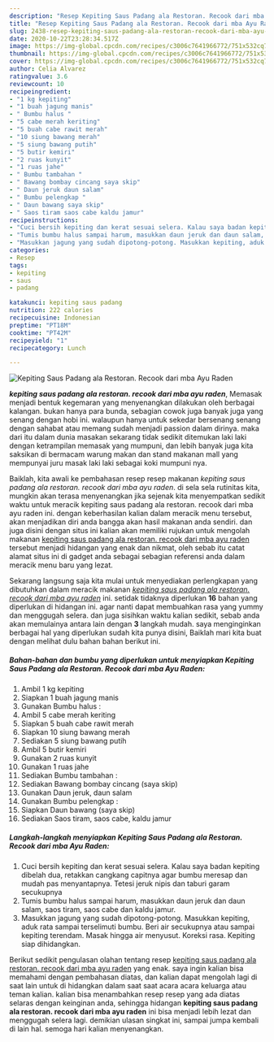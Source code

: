 ```yaml
---
description: "Resep Kepiting Saus Padang ala Restoran. Recook dari mba Ayu Raden Lezat"
title: "Resep Kepiting Saus Padang ala Restoran. Recook dari mba Ayu Raden Lezat"
slug: 2438-resep-kepiting-saus-padang-ala-restoran-recook-dari-mba-ayu-raden-lezat
date: 2020-10-22T23:28:34.517Z
image: https://img-global.cpcdn.com/recipes/c3006c7641966772/751x532cq70/kepiting-saus-padang-ala-restoran-recook-dari-mba-ayu-raden-foto-resep-utama.jpg
thumbnail: https://img-global.cpcdn.com/recipes/c3006c7641966772/751x532cq70/kepiting-saus-padang-ala-restoran-recook-dari-mba-ayu-raden-foto-resep-utama.jpg
cover: https://img-global.cpcdn.com/recipes/c3006c7641966772/751x532cq70/kepiting-saus-padang-ala-restoran-recook-dari-mba-ayu-raden-foto-resep-utama.jpg
author: Celia Alvarez
ratingvalue: 3.6
reviewcount: 10
recipeingredient:
- "1 kg kepiting"
- "1 buah jagung manis"
- " Bumbu halus "
- "5 cabe merah keriting"
- "5 buah cabe rawit merah"
- "10 siung bawang merah"
- "5 siung bawang putih"
- "5 butir kemiri"
- "2 ruas kunyit"
- "1 ruas jahe"
- " Bumbu tambahan "
- " Bawang bombay cincang saya skip"
- " Daun jeruk daun salam"
- " Bumbu pelengkap "
- " Daun bawang saya skip"
- " Saos tiram saos cabe kaldu jamur"
recipeinstructions:
- "Cuci bersih kepiting dan kerat sesuai selera. Kalau saya badan kepiting dibelah dua, retakkan cangkang capitnya agar bumbu meresap dan mudah pas menyantapnya. Tetesi jeruk nipis dan taburi garam secukupnya"
- "Tumis bumbu halus sampai harum, masukkan daun jeruk dan daun salam, saos tiram, saos cabe dan kaldu jamur."
- "Masukkan jagung yang sudah dipotong-potong. Masukkan kepiting, aduk rata sampai terselimuti bumbu. Beri air secukupnya atau sampai kepiting terendam. Masak hingga air menyusut. Koreksi rasa. Kepiting siap dihidangkan."
categories:
- Resep
tags:
- kepiting
- saus
- padang

katakunci: kepiting saus padang 
nutrition: 222 calories
recipecuisine: Indonesian
preptime: "PT18M"
cooktime: "PT42M"
recipeyield: "1"
recipecategory: Lunch

---
```



![Kepiting Saus Padang ala Restoran. Recook dari mba Ayu Raden](https://img-global.cpcdn.com/recipes/c3006c7641966772/751x532cq70/kepiting-saus-padang-ala-restoran-recook-dari-mba-ayu-raden-foto-resep-utama.jpg)

<b><i>kepiting saus padang ala restoran. recook dari mba ayu raden</i></b>, Memasak menjadi bentuk kegemaran yang menyenangkan dilakukan oleh berbagai kalangan. bukan hanya para bunda, sebagian cowok juga banyak juga yang senang dengan hobi ini. walaupun hanya untuk sekedar bersenang senang dengan sahabat atau memang sudah menjadi passion dalam dirinya. maka dari itu dalam dunia masakan sekarang tidak sedikit ditemukan laki laki dengan ketrampilan memasak yang mumpuni, dan lebih banyak juga kita saksikan di bermacam warung makan dan stand makanan mall yang mempunyai juru masak laki laki sebagai koki mumpuni nya.



Baiklah, kita awali ke pembahasan resep resep makanan <i>kepiting saus padang ala restoran. recook dari mba ayu raden</i>. di sela sela rutinitas kita, mungkin akan terasa menyenangkan jika sejenak kita menyempatkan sedikit waktu untuk meracik kepiting saus padang ala restoran. recook dari mba ayu raden ini. dengan keberhasilan kalian dalam meracik menu tersebut, akan menjadikan diri anda bangga akan hasil makanan anda sendiri. dan juga disini dengan situs ini kalian akan memiliki rujukan untuk mengolah makanan <u>kepiting saus padang ala restoran. recook dari mba ayu raden</u> tersebut menjadi hidangan yang enak dan nikmat, oleh sebab itu catat alamat situs ini di gadget anda sebagai sebagian referensi anda dalam meracik menu baru yang lezat.


Sekarang langsung saja kita mulai untuk menyediakan perlengkapan yang dibutuhkan dalam meracik makanan <u><i>kepiting saus padang ala restoran. recook dari mba ayu raden</i></u> ini. setidak tidaknya diperlukan <b>16</b> bahan yang diperlukan di hidangan ini. agar nanti dapat membuahkan rasa yang yummy dan menggugah selera. dan juga sisihkan waktu kalian sedikit, sebab anda akan memulainya antara lain dengan <b>3</b> langkah mudah. saya menginginkan berbagai hal yang diperlukan sudah kita punya disini, Baiklah mari kita buat dengan melihat dulu bahan bahan berikut ini.

<!--inarticleads1-->

##### Bahan-bahan dan bumbu yang diperlukan untuk menyiapkan Kepiting Saus Padang ala Restoran. Recook dari mba Ayu Raden:

1. Ambil 1 kg kepiting
1. Siapkan 1 buah jagung manis
1. Gunakan  Bumbu halus :
1. Ambil 5 cabe merah keriting
1. Siapkan 5 buah cabe rawit merah
1. Siapkan 10 siung bawang merah
1. Sediakan 5 siung bawang putih
1. Ambil 5 butir kemiri
1. Gunakan 2 ruas kunyit
1. Gunakan 1 ruas jahe
1. Sediakan  Bumbu tambahan :
1. Sediakan  Bawang bombay cincang (saya skip)
1. Gunakan  Daun jeruk, daun salam
1. Gunakan  Bumbu pelengkap :
1. Siapkan  Daun bawang (saya skip)
1. Sediakan  Saos tiram, saos cabe, kaldu jamur




<!--inarticleads2-->

##### Langkah-langkah menyiapkan Kepiting Saus Padang ala Restoran. Recook dari mba Ayu Raden:

1. Cuci bersih kepiting dan kerat sesuai selera. Kalau saya badan kepiting dibelah dua, retakkan cangkang capitnya agar bumbu meresap dan mudah pas menyantapnya. Tetesi jeruk nipis dan taburi garam secukupnya
1. Tumis bumbu halus sampai harum, masukkan daun jeruk dan daun salam, saos tiram, saos cabe dan kaldu jamur.
1. Masukkan jagung yang sudah dipotong-potong. Masukkan kepiting, aduk rata sampai terselimuti bumbu. Beri air secukupnya atau sampai kepiting terendam. Masak hingga air menyusut. Koreksi rasa. Kepiting siap dihidangkan.




Berikut sedikit pengulasan olahan tentang resep <u>kepiting saus padang ala restoran. recook dari mba ayu raden</u> yang enak. saya ingin kalian bisa memahami dengan pembahasan diatas, dan kalian dapat mengolah lagi di saat lain untuk di hidangkan dalam saat saat acara acara keluarga atau teman kalian. kalian bisa menambahkan resep resep yang ada diatas selaras dengan keinginan anda, sehingga hidangan <b>kepiting saus padang ala restoran. recook dari mba ayu raden</b> ini bisa menjadi lebih lezat dan menggugah selera lagi. demikian ulasan singkat ini, sampai jumpa kembali di lain hal. semoga hari kalian menyenangkan.
